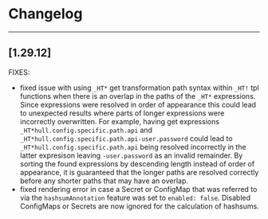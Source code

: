 # Changelog
------------------
[1.29.12]
------------------
FIXES:
- fixed issue with using `_HT*` get transformation path syntax within `_HT!` tpl functions when there is an overlap in the paths of the `_HT*` expressions. Since expressions were resolved in order of appearance this could lead to unexpected results where parts of longer expressions were incorrectly overwritten. For example, having get expressions `_HT*hull.config.specific.path.api` and `_HT*hull.config.specific.path.api-user.password` could lead to `_HT*hull.config.specific.path.api` being resolved incorrectly in the latter expresison leaving `-user.password` as an invalid remainder. By sorting the found expressions by descending length instead of order of appearance, it is guaranteed that the longer paths are resolved correctly before any shorter paths that may have an overlap.
- fixed rendering error in case a Secret or ConfigMap that was referred to via the `hashsumAnnotation` feature was set to `enabled: false`. Disabled ConfigMaps or Secrets are now ignored for the calculation of hashsums.
